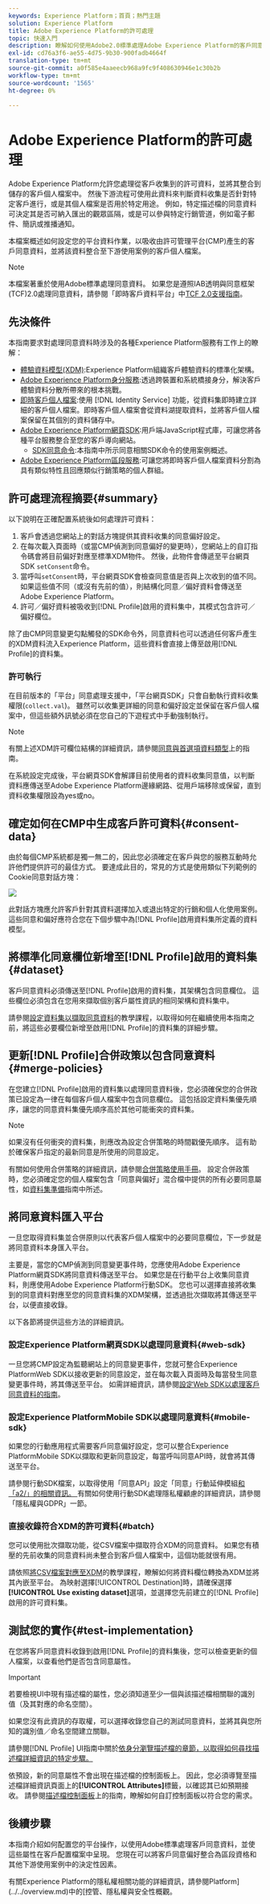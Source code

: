 ```yaml
---
keywords: Experience Platform；首頁；熱門主題
solution: Experience Platform
title: Adobe Experience Platform的許可處理
topic: 快速入門
description: 瞭解如何使用Adobe2.0標準處理Adobe Experience Platform的客戶同意信號。
exl-id: cd76a3f6-ae55-4d75-9b30-900fadb4664f
translation-type: tm+mt
source-git-commit: a0f585e4aaeecb968a9fc9f408630946e1c30b2b
workflow-type: tm+mt
source-wordcount: '1565'
ht-degree: 0%

---
```


# Adobe Experience Platform的許可處理

Adobe Experience Platform允許您處理從客戶收集到的許可資料，並將其整合到儲存的客戶個人檔案中。 然後下游流程可使用此資料來判斷資料收集是否針對特定客戶進行，或是其個人檔案是否用於特定用途。 例如，特定描述檔的同意資料可決定其是否可納入匯出的觀眾區隔，或是可以參與特定行銷管道，例如電子郵件、簡訊或推播通知。

本檔案概述如何設定您的平台資料作業，以吸收由許可管理平台(CMP)產生的客戶同意資料，並將該資料整合至下游使用案例的客戶個人檔案。

>[!NOTE]
>
>本檔案著重於使用Adobe標準處理同意資料。 如果您是遵照IAB透明與同意框架(TCF)2.0處理同意資料，請參閱「即時客戶資料平台」中[TCF 2.0支援指南](../iab/overview.md)。

## 先決條件

本指南要求對處理同意資料時涉及的各種Experience Platform服務有工作上的瞭解：

* [體驗資料模型(XDM)](../../../../xdm/home.md):Experience Platform組織客戶體驗資料的標準化架構。
* [Adobe Experience Platform身分服務](../../../../identity-service/home.md):透過跨裝置和系統橋接身分，解決客戶體驗資料分散所帶來的根本挑戰。
* [即時客戶個人檔案](../../../../profile/home.md):使用 [!DNL Identity Service] 功能，從資料集即時建立詳細的客戶個人檔案。即時客戶個人檔案會從資料湖提取資料，並將客戶個人檔案保留在其個別的資料儲存中。
* [Adobe Experience Platform網頁SDK](../../../../edge/home.md):用戶端JavaScript程式庫，可讓您將各種平台服務整合至您的客戶導向網站。
   * [SDK同意命令](../../../../edge/consent/supporting-consent.md):本指南中所示同意相關SDK命令的使用案例概述。
* [Adobe Experience Platform區段服務](../../../../segmentation/home.md):可讓您將即時客戶個人檔案資料分割為具有類似特性且回應類似行銷策略的個人群組。

## 許可處理流程摘要{#summary}

以下說明在正確配置系統後如何處理許可資料：

1. 客戶會透過您網站上的對話方塊提供其資料收集的同意偏好設定。
1. 在每次載入頁面時（或當CMP偵測到同意偏好的變更時），您網站上的自訂指令碼會將目前偏好對應至標準XDM物件。 然後，此物件會傳遞至平台網頁SDK `setConsent`命令。
1. 當呼叫`setConsent`時，平台網頁SDK會檢查同意值是否與上次收到的值不同。 如果這些值不同（或沒有先前的值），則結構化同意／偏好資料會傳送至Adobe Experience Platform。
1. 許可／偏好資料被吸收到[!DNL Profile]啟用的資料集中，其模式包含許可／偏好欄位。

除了由CMP同意變更勾點觸發的SDK命令外，同意資料也可以透過任何客戶產生的XDM資料流入Experience Platform，這些資料會直接上傳至啟用[!DNL Profile]的資料集。

### 許可執行

在目前版本的「平台」同意處理支援中，「平台網頁SDK」只會自動執行資料收集權限(`collect.val`)。 雖然可以收集更詳細的同意和偏好設定並保留在客戶個人檔案中，但這些額外訊號必須在您自己的下遊程式中手動強制執行。

>[!NOTE]
>
>有關上述XDM許可欄位結構的詳細資訊，請參閱[同意與首選項資料類型](../../../../xdm/data-types/consents.md)上的指南。

在系統設定完成後，平台網頁SDK會解譯目前使用者的資料收集同意值，以判斷資料應傳送至Adobe Experience Platform邊緣網路、從用戶端移除或保留，直到資料收集權限設為yes或no。

## 確定如何在CMP中生成客戶許可資料{#consent-data}

由於每個CMP系統都是獨一無二的，因此您必須確定在客戶與您的服務互動時允許他們提供許可的最佳方式。 要達成此目的，常見的方式是使用類似下列範例的Cookie同意對話方塊：

![](../../../images/governance-privacy-security/consent/adobe/overview/consent-dialog.png)

此對話方塊應允許客戶針對其資料選擇加入或退出特定的行銷和個人化使用案例。 這些同意和偏好應符合您在下個步驟中為[!DNL Profile]啟用資料集所定義的資料模型。

## 將標準化同意欄位新增至[!DNL Profile]啟用的資料集{#dataset}

客戶同意資料必須傳送至[!DNL Profile]啟用的資料集，其架構包含同意欄位。 這些欄位必須包含在您用來擷取個別客戶屬性資訊的相同架構和資料集中。

請參閱[設定資料集以擷取同意資料](./dataset.md)的教學課程，以取得如何在繼續使用本指南之前，將這些必要欄位新增至啟用[!DNL Profile]的資料集的詳細步驟。

## 更新[!DNL Profile]合併政策以包含同意資料{#merge-policies}

在您建立[!DNL Profile]啟用的資料集以處理同意資料後，您必須確保您的合併政策已設定為一律在每個客戶個人檔案中包含同意欄位。 這包括設定資料集優先順序，讓您的同意資料集優先順序高於其他可能衝突的資料集。

>[!NOTE]
>
>如果沒有任何衝突的資料集，則應改為設定合併策略的時間戳優先順序。 這有助於確保客戶指定的最新同意是所使用的同意設定。

有關如何使用合併策略的詳細資訊，請參閱[合併策略使用手冊](../../../../profile/ui/merge-policies.md)。 設定合併政策時，您必須確定您的個人檔案包含「同意與偏好」混合檔中提供的所有必要同意屬性，如[資料集準備](./dataset.md)指南中所述。

## 將同意資料匯入平台

一旦您取得資料集並合併原則以代表客戶個人檔案中的必要同意欄位，下一步就是將同意資料本身匯入平台。

主要是，當您的CMP偵測到同意變更事件時，您應使用Adobe Experience Platform網頁SDK將同意資料傳送至平台。 如果您是在行動平台上收集同意資料，則應使用Adobe Experience Platform行動SDK。 您也可以選擇直接將收集到的同意資料對應至您的同意資料集的XDM架構，並透過批次擷取將其傳送至平台，以便直接收錄。

以下各節將提供這些方法的詳細資訊。

### 設定Experience Platform網頁SDK以處理同意資料{#web-sdk}

一旦您將CMP設定為監聽網站上的同意變更事件，您就可整合Experience PlatformWeb SDK以接收更新的同意設定，並在每次載入頁面時及每當發生同意變更事件時，將其傳送至平台。 如需詳細資訊，請參閱[設定Web SDK以處理客戶同意資料的指南](./sdk.md)。

### 設定Experience PlatformMobile SDK以處理同意資料{#mobile-sdk}

如果您的行動應用程式需要客戶同意偏好設定，您可以整合Experience PlatformMobile SDK以擷取和更新同意設定，每當呼叫同意API時，就會將其傳送至平台。

請參閱行動SDK檔案，以取得使用「同意API」設定「同意」行動延伸模組[和「a2/」的相關資訊。 ](https://aep-sdks.gitbook.io/docs/v/AEP-Edge-Docs/using-mobile-extensions/adobe-edge-consent)[](https://aep-sdks.gitbook.io/docs/v/AEP-Edge-Docs/using-mobile-extensions/adobe-edge-consent/edge-consent-api-reference)有關如何使用行動SDK處理隱私權顧慮的詳細資訊，請參閱「隱私權與GDPR」一節。[](https://aep-sdks.gitbook.io/docs/v/AEP-Edge-Docs/resources/privacy-and-gdpr)

### 直接收錄符合XDM的許可資料{#batch}

您可以使用批次擷取功能，從CSV檔案中擷取符合XDM的同意資料。 如果您有積壓的先前收集的同意資料尚未整合到客戶個人檔案中，這個功能就很有用。

請依照[將CSV檔案對應至XDM](../../../../ingestion/tutorials/map-a-csv-file.md)的教學課程，瞭解如何將資料欄位轉換為XDM並將其內嵌至平台。 為映射選擇[!UICONTROL Destination]時，請確保選擇&#x200B;**[!UICONTROL Use existing dataset]**&#x200B;選項，並選擇您先前建立的[!DNL Profile]啟用的許可資料集。

## 測試您的實作{#test-implementation}

在您將客戶同意資料收錄到啟用[!DNL Profile]的資料集後，您可以檢查更新的個人檔案，以查看他們是否包含同意屬性。

>[!IMPORTANT]
>
>若要檢視UI中現有描述檔的屬性，您必須知道至少一個與該描述檔相關聯的識別值（及其對應的命名空間）。
>
>如果您沒有此資訊的存取權，可以選擇收錄您自己的測試同意資料，並將其與您所知的識別值／命名空間建立關聯。

請參閱[!DNL Profile] UI指南中關於[依身分瀏覽描述檔的章節，以取得如何尋找描述檔詳細資訊的特定步驟。](../../../../profile/ui/user-guide.md#browse)

依預設，新的同意屬性不會出現在描述檔的控制面板上。 因此，您必須導覽至描述檔詳細資訊頁面上的&#x200B;**[!UICONTROL Attributes]**&#x200B;標籤，以確認其已如預期接收。 請參閱[描述檔控制面板](../../../../profile/ui/profile-dashboard.md)上的指南，瞭解如何自訂控制面板以符合您的需求。

<!-- (To be included once CJM is GA)
## Handling consent in Customer Journey Management

If you are using Customer Journey Management, after confirming that your profiles and segments contain consent data, you can start honoring customer [marketing preferences](../../../../xdm/data-types/consents.md#marketing) when pulling segments from Platform. Specifically, profiles who have opted out of the email marketing preference should not be included in segments that are targeted for email campaigns.

Customer Journey Management can also send consent-change signals back to Platform. When a customer selects an "unsubscribe" link in an email message, the updated consent preference is sent to Platform and the appropriate profile attributes are updated accordingly.
-->

## 後續步驟

本指南介紹如何配置您的平台操作，以使用Adobe標準處理客戶同意資料，並使這些屬性在客戶配置檔案中呈現。 您現在可以將客戶同意偏好整合為區段資格和其他下游使用案例中的決定性因素。

有關Experience Platform的隱私權相關功能的詳細資訊，請參閱Platform](../../overview.md)中的[控管、隱私權與安全性概觀。
